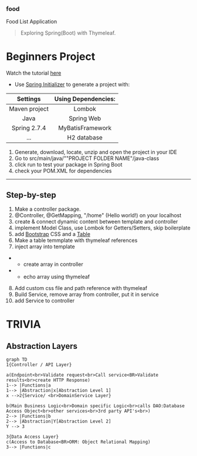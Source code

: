 ### food
 Food List Application

>  Exploring Spring(Boot) with Thymeleaf.

# Beginners Project
Watch the tutorial [here](https://www.youtube.com/watch?v=hoVUmn8ZCOo "Spring Boot Thymeleaf Tutorial for beginners")

* Use [Spring Initializer](https://start.spring.io/) to generate a project with:

|   Settings    | Using Dependencies: |
|:-------------:|:-------------------:|
| Maven project |       Lombok        |
|     Java      |     Spring Web      |
| Spring 2.7.4  |  MyBatisFramework   |
|      ...      |     H2 database     |

1. Generate, download, locate, unzip and open the project in your IDE
2. Go to src/main/java/""PROJECT FOLDER NAME"/java-class
3. click run to test your package in Spring Boot
4. check your POM.XML for dependencies

---
## Step-by-step
1. Make a controller package.
2. @Controller, @GetMapping, "/home" (Hello world!) on your localhost
3. create & connect dynamic content between template and controller
4. implement Model Class, use Lombok for Getters/Setters, skip boilerplate
5. add [Bootstrap](https://getbootstrap.com/ "Bootstrap") CSS and a [Table](https://getbootstrap.com/docs/5.2/content/tables/ "Bootstrap Table")
6. Make a table temmplate with thymeleaf references
7. inject array into template
- - create array in controller
- - echo array using thymeleaf
8. Add custom css file and path reference with thymeleaf
9. Build Service, remove array from controller, put it in service
10. add Service to controller


# TRIVIA
## Abstraction Layers
```mermaid
graph TD
1{Controller / API Layer}

a(Endpoint<br>Validate request<br>Call service<BR>Validate results<br>create HTTP Response)
1--> |Functions|a
1--> |Abstraction|x[Abstraction Level 1]
x -->2{Service/ <br>DomainService Layer}

b(Main Business Logic<br>Domain specific Logic<br>calls DAO:Database Access Object<br>other services<br>3rd party API's<br>)
2--> |Functions|b
2--> |Abstraction|Y[Abstraction Level 2]
Y --> 3

3{Data Access Layer}
c(Access to Database<BR>ORM: Object Relational Mapping)
3--> |Functions|c

```